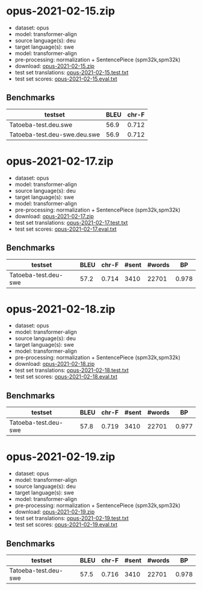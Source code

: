 # opus-2021-02-15.zip

* dataset: opus
* model: transformer-align
* source language(s): deu
* target language(s): swe
* model: transformer-align
* pre-processing: normalization + SentencePiece (spm32k,spm32k)
* download: [opus-2021-02-15.zip](https://object.pouta.csc.fi/Tatoeba-MT-models/deu-swe/opus-2021-02-15.zip)
* test set translations: [opus-2021-02-15.test.txt](https://object.pouta.csc.fi/Tatoeba-MT-models/deu-swe/opus-2021-02-15.test.txt)
* test set scores: [opus-2021-02-15.eval.txt](https://object.pouta.csc.fi/Tatoeba-MT-models/deu-swe/opus-2021-02-15.eval.txt)

## Benchmarks

| testset               | BLEU  | chr-F |
|-----------------------|-------|-------|
| Tatoeba-test.deu.swe 	| 56.9 	| 0.712 |
| Tatoeba-test.deu-swe.deu.swe 	| 56.9 	| 0.712 |

# opus-2021-02-17.zip

* dataset: opus
* model: transformer-align
* source language(s): deu
* target language(s): swe
* model: transformer-align
* pre-processing: normalization + SentencePiece (spm32k,spm32k)
* download: [opus-2021-02-17.zip](https://object.pouta.csc.fi/Tatoeba-MT-models/deu-swe/opus-2021-02-17.zip)
* test set translations: [opus-2021-02-17.test.txt](https://object.pouta.csc.fi/Tatoeba-MT-models/deu-swe/opus-2021-02-17.test.txt)
* test set scores: [opus-2021-02-17.eval.txt](https://object.pouta.csc.fi/Tatoeba-MT-models/deu-swe/opus-2021-02-17.eval.txt)

## Benchmarks

| testset | BLEU  | chr-F | #sent | #words | BP |
|---------|-------|-------|-------|--------|----|
| Tatoeba-test.deu-swe 	| 57.2 	| 0.714 	| 3410 	| 22701 	| 0.978 |

# opus-2021-02-18.zip

* dataset: opus
* model: transformer-align
* source language(s): deu
* target language(s): swe
* model: transformer-align
* pre-processing: normalization + SentencePiece (spm32k,spm32k)
* download: [opus-2021-02-18.zip](https://object.pouta.csc.fi/Tatoeba-MT-models/deu-swe/opus-2021-02-18.zip)
* test set translations: [opus-2021-02-18.test.txt](https://object.pouta.csc.fi/Tatoeba-MT-models/deu-swe/opus-2021-02-18.test.txt)
* test set scores: [opus-2021-02-18.eval.txt](https://object.pouta.csc.fi/Tatoeba-MT-models/deu-swe/opus-2021-02-18.eval.txt)

## Benchmarks

| testset | BLEU  | chr-F | #sent | #words | BP |
|---------|-------|-------|-------|--------|----|
| Tatoeba-test.deu-swe 	| 57.8 	| 0.719 	| 3410 	| 22701 	| 0.977 |

# opus-2021-02-19.zip

* dataset: opus
* model: transformer-align
* source language(s): deu
* target language(s): swe
* model: transformer-align
* pre-processing: normalization + SentencePiece (spm32k,spm32k)
* download: [opus-2021-02-19.zip](https://object.pouta.csc.fi/Tatoeba-MT-models/deu-swe/opus-2021-02-19.zip)
* test set translations: [opus-2021-02-19.test.txt](https://object.pouta.csc.fi/Tatoeba-MT-models/deu-swe/opus-2021-02-19.test.txt)
* test set scores: [opus-2021-02-19.eval.txt](https://object.pouta.csc.fi/Tatoeba-MT-models/deu-swe/opus-2021-02-19.eval.txt)

## Benchmarks

| testset | BLEU  | chr-F | #sent | #words | BP |
|---------|-------|-------|-------|--------|----|
| Tatoeba-test.deu-swe 	| 57.5 	| 0.716 	| 3410 	| 22701 	| 0.978 |

